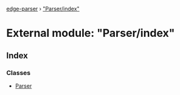 [edge-parser](../README.md) › ["Parser/index"](_parser_index_.md)

# External module: "Parser/index"

## Index

### Classes

* [Parser](../classes/_parser_index_.parser.md)
